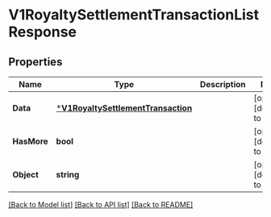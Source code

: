 # V1RoyaltySettlementTransactionListResponse

## Properties
Name | Type | Description | Notes
------------ | ------------- | ------------- | -------------
**Data** | [***V1RoyaltySettlementTransaction**](v1RoyaltySettlementTransaction.md) |  | [optional] [default to null]
**HasMore** | **bool** |  | [optional] [default to null]
**Object** | **string** |  | [optional] [default to null]

[[Back to Model list]](../README.md#documentation-for-models) [[Back to API list]](../README.md#documentation-for-api-endpoints) [[Back to README]](../README.md)


